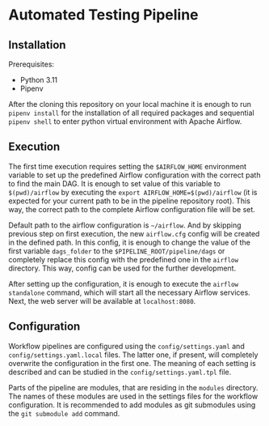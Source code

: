 # Automated Testing Pipeline

## Installation

Prerequisites:
* Python 3.11
* Pipenv

After the cloning this repository on your local machine it is enough to run `pipenv install` for the installation of 
all required packages and sequential `pipenv shell` to enter python virtual environment with Apache Airflow.

## Execution

The first time execution requires setting the `$AIRFLOW_HOME` environment variable to set up the predefined 
Airflow configuration with the correct path to find the main DAG. It is enough to set value 
of this variable to `$(pwd)/airflow` by executing the `export AIRFLOW_HOME=$(pwd)/airflow` 
(it is expected for your current path to be in the pipeline repository root). 
This way, the correct path to the complete Airflow configuration file will be set.

Default path to the airflow configuration is `~/airflow`. And by skipping previous step on first execution, 
the new `airflow.cfg` config will be created in the defined path. In this config, it is enough to change the value 
of the first variable `dags_folder` to the `$PIPELINE_ROOT/pipeline/dags` or completely replace this config 
with the predefined one in the `airflow` directory. This way, config can be used for the further development.

After setting up the configuration, 
it is enough to execute the `airflow standalone` command, which will start all the necessary Airflow services. 
Next, the web server will be available at `localhost:8080`.

## Configuration

Workflow pipelines are configured using the `config/settings.yaml` and `config/settings.yaml.local` files. 
The latter one, if present, will completely overwrite the configuration in the first one. 
The meaning of each setting is described and can be studied in the `config/settings.yaml.tpl` file.

Parts of the pipeline are modules, that are residing in the `modules` directory.
The names of these modules are used in the settings files for the workflow configuration. 
It is recommended to add modules as git submodules using the `git submodule add` command.
